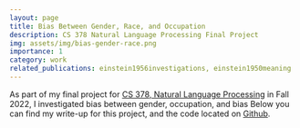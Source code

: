 ```yaml
---
layout: page
title: Bias Between Gender, Race, and Occupation
description: CS 378 Natural Language Processing Final Project
img: assets/img/bias-gender-race.png
importance: 1
category: work
related_publications: einstein1956investigations, einstein1950meaning
---
```


As part of my final project for [CS 378, Natural Language Processing](https://www.cs.utexas.edu/~gdurrett/courses/fa2022/cs378.shtml) in Fall 2022, I investigated bias between gender, occupation, and bias Below you can find my write-up for this project, and the code located on [Github](https://github.com/jennm/intersectionaly-in-occupation-cs378-nlp).

<object data="../../assets/pdf/bbgr.pdf" width="100%" height="1000" type="application/pdf" />
